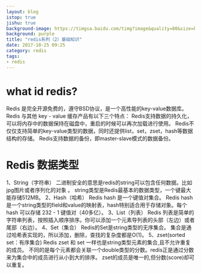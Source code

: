 ```yaml
---
layout: blog
istop: true
jishu: true
background-image: https://timgsa.baidu.com/timg?image&quality=80&size=b9999_10000&sec=1508933893212&di=f170453e2e87765af6a10307b3899fdb&imgtype=0&src=http%3A%2F%2Fstatic.open-open.com%2Fnews%2FuploadImg%2F20160618%2F20160618093614_122.png
background: purple
title: "redis系列（2）基础知识"
date: 2017-10-25 09:25
category: redis
tags:
- redis
---
```


# what id  redis?
Redis 是完全开源免费的，遵守BSD协议，是一个高性能的key-value数据库。
Redis 与其他 key - value 缓存产品有以下三个特点：
Redis支持数据的持久化，可以将内存中的数据保持在磁盘中，重启的时候可以再次加载进行使用。
Redis不仅仅支持简单的key-value类型的数据，同时还提供list，set，zset，hash等数据结构的存储。
Redis支持数据的备份，即master-slave模式的数据备份。

# Redis 数据类型
1、String（字符串） 二进制安全的意思是redis的string可以包含任何数据。比如jpg图片或者序列化的对象 。
string类型是Redis最基本的数据类型，一个键最大能存储512MB。
2、Hash（哈希）
Redis hash 是一个键值对集合。
Redis hash是一个string类型的field和value的映射表，hash特别适合用于存储对象。每个 hash 可以存储 232 - 1 键值对（40多亿）。
3、List（列表）
Redis 列表是简单的字符串列表，按照插入顺序排序。你可以添加一个元素导列表的头部（左边）或者尾部（右边）。
4、Set（集合）
Redis的Set是string类型的无序集合。
集合是通过哈希表实现的，所以添加，删除，查找的复杂度都是O(1)。
5、zset(sorted set：有序集合)
Redis zset 和 set 一样也是string类型元素的集合,且不允许重复的成员。
不同的是每个元素都会关联一个double类型的分数。redis正是通过分数来为集合中的成员进行从小到大的排序。
zset的成员是唯一的,但分数(score)却可以重复。


